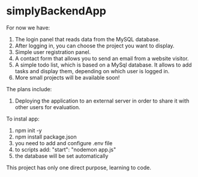 # simplyBackendApp

For now we have:
1. The login panel that reads data from the MySQL database.
2. After logging in, you can choose the project you want to display.
3. Simple user registration panel.
4. A contact form that allows you to send an email from a website visitor.
5. A simple todo list, which is based on a MySql database. It allows to add tasks and display them, depending on which user is logged in.
6. More small projects will be available soon!


The plans include:
1. Deploying the application to an external server in order to share it with other users for evaluation.

To instal app:
1. npm init -y
2. npm install package.json
3. you need to add and configure .env file
4. to scripts add: "start": "nodemon app.js"
5. the database will be set automatically

This project has only one direct purpose, learning to code.
